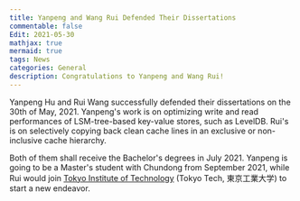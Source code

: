 ```yaml
---
title: Yanpeng and Wang Rui Defended Their Dissertations
commentable: false
Edit: 2021-05-30
mathjax: true
mermaid: true
tags: News
categories: General 
description: Congratulations to Yanpeng and Wang Rui!
---
```


<p>Yanpeng Hu and Rui Wang successfully defended their dissertations on the 30th of May, 2021. Yanpeng's work is on optimizing write and read performances of LSM-tree-based key-value stores, such as LevelDB. Rui's is on selectively copying back clean cache lines in an exclusive or non-inclusive cache hierarchy.</p>

<p>Both of them shall receive the Bachelor's degrees in July 2021. Yanpeng is going to be a Master's student with Chundong from September 2021, while Rui would join <a href="https://www.titech.ac.jp" target="_blank">Tokyo Institute of Technology</a> (Tokyo Tech, &#x6771;&#x4eac;&#x5de5;&#x696d;&#x5927;&#x5b66;) to start a new endeavor.</p>
